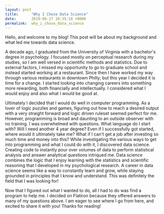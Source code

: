 ```yaml
---
layout: post
title:      "Why I Chose Data Science"
date:       2019-06-27 18:35:18 +0000
permalink:  why_i_chose_data_science
---
```



Hello, and welcome to my blog!  This post will be about my background and what led me towards data science.

A decade ago, I graduated from the University of Virginia with a bachelor's degree in psychology.  I focused mostly on perceptual research during my studies, so I am well versed in scientific methods and statistics.  Due to external factors, I missed my opportunity to go to graduate school and instead started working at a restaurant.  Since then I have worked my way through various restaurants in downtown Philly; but this year I decided it is time for a change.  I started looking into changing careers into something more rewarding, both financially and intellectually.  I considered what I would enjoy and also what I would be good at.

Ultimately I decided that I would do well in computer programming.  As a lover of logic puzzles and games, figuring out how to reach a desired output with a very straight forward and logic driven ruleset seemed perfect for me.  However, programming is broad and daunting to an outside observer with no training.  I was overwhelmed with questions.  What language do I start with?  Will I need another 4 year degree?  Even if I successfully got started, where would it ultimately take me?  What if I can't get a job after investing so much time and money into this?  While investigating the various ways to get into programming and what I could do with it, I discovered data science.  Creating code to instantly pour over volumes of data to perform statistical analysis and answer analytical questions intriqued me.  Data science combines the logic that I enjoy learning with the statistics and scientific reasoning that I developed in my psychological research.  A career in data science seems like a way to constantly learn and grow, while staying grounded in principles that I know and understand.  This was definitely the field that I was looking for!

Now that I figured out what I wanted to do, all I had to do was find a program to help me.  I decided on Flatiron because they offered answers to many of my questions above. I am eager to see where I go from here, and excited to share it with you!  Thanks for reading!
